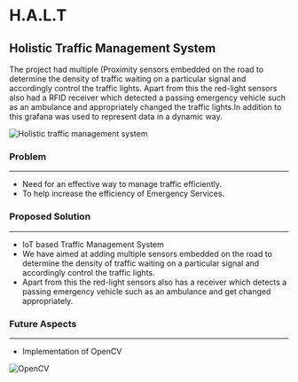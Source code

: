 # H.A.L.T
## Holistic Traffic Management System

The project had multiple (Proximity sensors embedded on the road to determine the density of traffic waiting on a particular signal and accordingly control the traffic lights. Apart from this the red-light sensors also had a RFID receiver which detected a passing emergency vehicle such as an ambulance and appropriately changed the traffic lights.In addition to this grafana was used to represent data in a dynamic way.

![Holistic traffic management system](https://user-images.githubusercontent.com/84952780/173198548-de8e2d2e-53cd-4c11-8c58-bd520c489844.png)

### Problem
***

- Need for an effective way to manage traffic efficiently.
- To help increase the efficiency of Emergency Services.

### Proposed Solution
***

- IoT based Traffic Management System
- We have aimed at adding multiple sensors embedded on the road to determine the
  density of traffic waiting on a particular signal and accordingly control the traffic lights.
- Apart from this the red-light sensors also
has a receiver which detects a passing
emergency vehicle such as an ambulance
and get changed appropriately.

### Future Aspects 
***

- Implementation of OpenCV

![OpenCV](https://user-images.githubusercontent.com/84952780/170505446-30d74291-6b9c-4d08-a657-64af858bcfe1.png)
